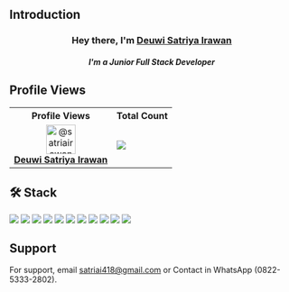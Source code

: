 ## Introduction

<h3 align="center">Hey there, I'm <a href="https://github.com/satriairawan05">Deuwi Satriya Irawan</a></h3>
<h5 align="center">I'm a Junior Full Stack Developer</h5>

 
## Profile Views


  <table>
    <tr>
      <th>Profile Views</th>
      <th>Total Count</th>
    </tr>
    <tr>
      <td>
        <div align="center">
          <a href="https://github.com/satriairawan05"><img src="https://github.com/satriairawan05.png" alt="@satriairawan05" width="52" /></a>
          <br />
          <a align="center" href="https://github.com/satriairawan05"><b>Deuwi Satriya Irawan</b></a>
        </b>
      </td>
      <!-- Profile Views -->
      <td>
         <a href="https://github.com/satriairawan05"> <img src="https://komarev.com/ghpvc/?username=satriairawan05&style=for-the-badge&color=brightgreen"> </a>
      </td>
    </tr>
  </table>

## 🛠 Stack

<p>
 <img src="https://img.shields.io/badge/HTML-E34F26?logo=Html5&logoColor=white&style=ShieldStyle" />
 <img src="https://img.shields.io/badge/CSS-1572B6?logo=Css3&logoColor=white&style=ShieldStyle" />
 <img src="https://img.shields.io/badge/Javascript-F7DF1E?logo=Javascript&logoColor=white&style=ShieldStyle" />
 <img src="https://img.shields.io/badge/PHP-8892BF?logo=Php&logoColor=white&style=ShieldStyle" />
 <!--
 <img src="https://img.shields.io/badge/Sass-CF649A?logo=Sass&logoColor=white&style=ShieldStyle" />
 -->
 <img src="https://img.shields.io/badge/Typescript-3178C6?logo=Typescript&logoColor=white&style=ShieldStyle" />
 <img src="https://img.shields.io/badge/jQuery-0769AD?logo=Jquery&logoColor=white&style=ShieldStyle" />
 <img src="https://img.shields.io/badge/Bootstrap-7952B3?logo=Bootstrap&logoColor=white&style=ShieldStyle" />
 <img src="https://img.shields.io/badge/React JS-61dafb?logo=React&logoColor=white&style=ShieldStyle" />
 <!--
 <img src="https://img.shields.io/badge/Vue JS-42B883?logo=Vue.js&logoColor=white&style=ShieldStyle" />
 -->
 <img src="https://img.shields.io/badge/Tailwind CSS-38BDF8?logo=TailwindCSS&logoColor=white&style=ShieldStyle" />
 <!--
 <img src="https://img.shields.io/badge/Alpine JS-77C1D2?logo=AlpineJS&logoColor=white&style=ShieldStyle" />
 -->
 <img src="https://img.shields.io/badge/Laravel-F9322C?logo=Laravel&logoColor=white&style=ShieldStyle" />
 <img src="https://img.shields.io/badge/Livewire-FB70A9?logo=Livewire&logoColor=white&style=ShieldStyle" />
</p>

## Support

For support, email satriai418@gmail.com or Contact in WhatsApp (0822-5333-2802).
